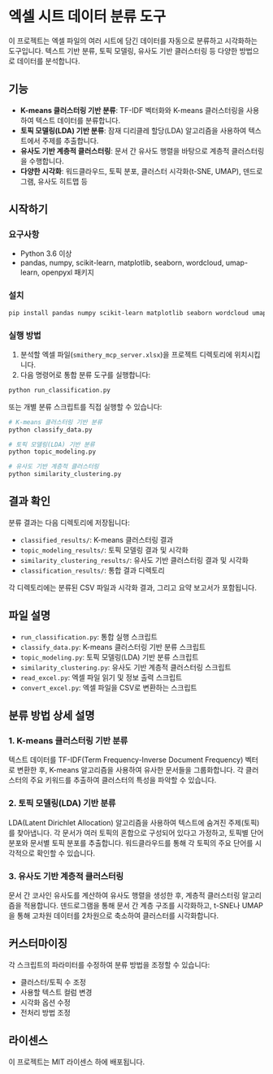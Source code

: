 # 엑셀 시트 데이터 분류 도구

이 프로젝트는 엑셀 파일의 여러 시트에 담긴 데이터를 자동으로 분류하고 시각화하는 도구입니다. 텍스트 기반 분류, 토픽 모델링, 유사도 기반 클러스터링 등 다양한 방법으로 데이터를 분석합니다.

## 기능

- **K-means 클러스터링 기반 분류**: TF-IDF 벡터화와 K-means 클러스터링을 사용하여 텍스트 데이터를 분류합니다.
- **토픽 모델링(LDA) 기반 분류**: 잠재 디리클레 할당(LDA) 알고리즘을 사용하여 텍스트에서 주제를 추출합니다.
- **유사도 기반 계층적 클러스터링**: 문서 간 유사도 행렬을 바탕으로 계층적 클러스터링을 수행합니다.
- **다양한 시각화**: 워드클라우드, 토픽 분포, 클러스터 시각화(t-SNE, UMAP), 덴드로그램, 유사도 히트맵 등

## 시작하기

### 요구사항

- Python 3.6 이상
- pandas, numpy, scikit-learn, matplotlib, seaborn, wordcloud, umap-learn, openpyxl 패키지

### 설치

```bash
pip install pandas numpy scikit-learn matplotlib seaborn wordcloud umap-learn openpyxl
```

### 실행 방법

1. 분석할 엑셀 파일(`smithery_mcp_server.xlsx`)을 프로젝트 디렉토리에 위치시킵니다.
2. 다음 명령어로 통합 분류 도구를 실행합니다:

```bash
python run_classification.py
```

또는 개별 분류 스크립트를 직접 실행할 수 있습니다:

```bash
# K-means 클러스터링 기반 분류
python classify_data.py

# 토픽 모델링(LDA) 기반 분류
python topic_modeling.py

# 유사도 기반 계층적 클러스터링
python similarity_clustering.py
```

## 결과 확인

분류 결과는 다음 디렉토리에 저장됩니다:

- `classified_results/`: K-means 클러스터링 결과
- `topic_modeling_results/`: 토픽 모델링 결과 및 시각화
- `similarity_clustering_results/`: 유사도 기반 클러스터링 결과 및 시각화
- `classification_results/`: 통합 결과 디렉토리

각 디렉토리에는 분류된 CSV 파일과 시각화 결과, 그리고 요약 보고서가 포함됩니다.

## 파일 설명

- `run_classification.py`: 통합 실행 스크립트
- `classify_data.py`: K-means 클러스터링 기반 분류 스크립트
- `topic_modeling.py`: 토픽 모델링(LDA) 기반 분류 스크립트
- `similarity_clustering.py`: 유사도 기반 계층적 클러스터링 스크립트
- `read_excel.py`: 엑셀 파일 읽기 및 정보 출력 스크립트
- `convert_excel.py`: 엑셀 파일을 CSV로 변환하는 스크립트

## 분류 방법 상세 설명

### 1. K-means 클러스터링 기반 분류

텍스트 데이터를 TF-IDF(Term Frequency-Inverse Document Frequency) 벡터로 변환한 후, K-means 알고리즘을 사용하여 유사한 문서들을 그룹화합니다. 각 클러스터의 주요 키워드를 추출하여 클러스터의 특성을 파악할 수 있습니다.

### 2. 토픽 모델링(LDA) 기반 분류

LDA(Latent Dirichlet Allocation) 알고리즘을 사용하여 텍스트에 숨겨진 주제(토픽)를 찾아냅니다. 각 문서가 여러 토픽의 혼합으로 구성되어 있다고 가정하고, 토픽별 단어 분포와 문서별 토픽 분포를 추출합니다. 워드클라우드를 통해 각 토픽의 주요 단어를 시각적으로 확인할 수 있습니다.

### 3. 유사도 기반 계층적 클러스터링

문서 간 코사인 유사도를 계산하여 유사도 행렬을 생성한 후, 계층적 클러스터링 알고리즘을 적용합니다. 덴드로그램을 통해 문서 간 계층 구조를 시각화하고, t-SNE나 UMAP을 통해 고차원 데이터를 2차원으로 축소하여 클러스터를 시각화합니다.

## 커스터마이징

각 스크립트의 파라미터를 수정하여 분류 방법을 조정할 수 있습니다:

- 클러스터/토픽 수 조정
- 사용할 텍스트 컬럼 변경
- 시각화 옵션 수정
- 전처리 방법 조정

## 라이센스

이 프로젝트는 MIT 라이센스 하에 배포됩니다.
